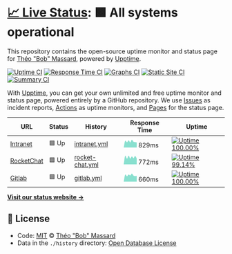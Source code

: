 # [📈 Live Status](https://tbobm.github.io/etna-uptime): <!--live status--> **🟩 All systems operational**

This repository contains the open-source uptime monitor and status page for [Théo "Bob" Massard](https://fr.linkedin.com/in/theomassard), powered by [Upptime](https://github.com/upptime/upptime).

[![Uptime CI](https://github.com/koj-co/upptime/workflows/Uptime%20CI/badge.svg)](https://github.com/koj-co/upptime/actions?query=workflow%3A%22Uptime+CI%22)
[![Response Time CI](https://github.com/koj-co/upptime/workflows/Response%20Time%20CI/badge.svg)](https://github.com/koj-co/upptime/actions?query=workflow%3A%22Response+Time+CI%22)
[![Graphs CI](https://github.com/koj-co/upptime/workflows/Graphs%20CI/badge.svg)](https://github.com/koj-co/upptime/actions?query=workflow%3A%22Graphs+CI%22)
[![Static Site CI](https://github.com/koj-co/upptime/workflows/Static%20Site%20CI/badge.svg)](https://github.com/koj-co/upptime/actions?query=workflow%3A%22Static+Site+CI%22)
[![Summary CI](https://github.com/koj-co/upptime/workflows/Summary%20CI/badge.svg)](https://github.com/koj-co/upptime/actions?query=workflow%3A%22Summary+CI%22)

With [Upptime](https://upptime.js.org), you can get your own unlimited and free uptime monitor and status page, powered entirely by a GitHub repository. We use [Issues](https://github.com/tbobm/etna-uptime/issues) as incident reports, [Actions](https://github.com/tbobm/etna-uptime/actions) as uptime monitors, and [Pages](https://tbobm.github.io/etna-uptime) for the status page.

<!--start: status pages-->
<!-- This summary is generated by Upptime (https://github.com/upptime/upptime) -->
<!-- Do not edit this manually, your changes will be overwritten -->

| URL                                              | Status | History                                                                                        | Response Time                                                                    | Uptime                                                                                                                                                                                                                    |
| ------------------------------------------------ | ------ | ---------------------------------------------------------------------------------------------- | -------------------------------------------------------------------------------- | ------------------------------------------------------------------------------------------------------------------------------------------------------------------------------------------------------------------------- |
| [Intranet](https://intra.etna-alternance.net)    | 🟩 Up  | [intranet.yml](https://github.com/tbobm/etna-uptime/commits/master/history/intranet.yml)       | <img alt="Response time graph" src="./graphs/intranet.png" height="20"> 829ms    | [![Uptime 100.00%](https://img.shields.io/endpoint?url=https%3A%2F%2Fraw.githubusercontent.com%2Ftbobm%2Fetna-uptime%2Fmaster%2Fapi%2Fintranet%2Fuptime.json)](https://tbobm.github.io/etna-uptime/history/intranet)      |
| [RocketChat](https://rocket.etna.io)             | 🟩 Up  | [rocket-chat.yml](https://github.com/tbobm/etna-uptime/commits/master/history/rocket-chat.yml) | <img alt="Response time graph" src="./graphs/rocket-chat.png" height="20"> 772ms | [![Uptime 99.14%](https://img.shields.io/endpoint?url=https%3A%2F%2Fraw.githubusercontent.com%2Ftbobm%2Fetna-uptime%2Fmaster%2Fapi%2Frocket-chat%2Fuptime.json)](https://tbobm.github.io/etna-uptime/history/rocket-chat) |
| [Gitlab](https://rendu-git.etna-alternance.net/) | 🟩 Up  | [gitlab.yml](https://github.com/tbobm/etna-uptime/commits/master/history/gitlab.yml)           | <img alt="Response time graph" src="./graphs/gitlab.png" height="20"> 660ms      | [![Uptime 100.00%](https://img.shields.io/endpoint?url=https%3A%2F%2Fraw.githubusercontent.com%2Ftbobm%2Fetna-uptime%2Fmaster%2Fapi%2Fgitlab%2Fuptime.json)](https://tbobm.github.io/etna-uptime/history/gitlab)          |

<!--end: status pages-->

[**Visit our status website →**](https://tbobm.github.io/etna-uptime)

## 📄 License

- Code: [MIT](./LICENSE) © [Théo "Bob" Massard](https://fr.linkedin.com/in/theomassard)
- Data in the `./history` directory: [Open Database License](https://opendatacommons.org/licenses/odbl/1-0/)
